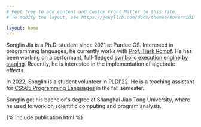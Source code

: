 ```yaml
---
# Feel free to add content and custom Front Matter to this file.
# To modify the layout, see https://jekyllrb.com/docs/themes/#overriding-theme-defaults

layout: home
---
```


Songlin Jia is a Ph.D. student since 2021 at Purdue CS. Interested in programming languages, he currently works with [Prof. Tiark Rompf](https://tiarkrompf.github.io/). He has been working on a performant, full-fledged [symbolic execution engine by staging](https://github.com/Generative-Program-Analysis/GenSym). Recently, he is interested in the implementation of algebraic effects.

In 2022, Songlin is a student volunteer in PLDI'22. He is a teaching assistant for [CS565 Programming Languages](https://www.cs.purdue.edu/homes/suresh/565-Fall2022/index.html) in the fall semester.

Songlin got his bachelor's degree at Shanghai Jiao Tong University, where he used to work on scientific computing and program analysis.

{% include publication.html %}